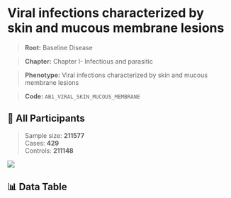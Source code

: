 # Viral infections characterized by skin and mucous membrane lesions

> **Root:** Baseline Disease  

> **Chapter:** Chapter I- Infectious and parasitic  

> **Phenotype:** Viral infections characterized by skin and mucous membrane lesions  

> **Code:** `AB1_VIRAL_SKIN_MUCOUS_MEMBRANE`

## 🧪 All Participants  
> Sample size: **211577**  
> Cases: **429**  
> Controls: **211148**
<img src="/Sensitive/Figures/ALL/Baseline/AB1_VIRAL_SKIN_MUCOUS_MEMBRANE.png"/>

## 📊 Data Table
<CsvTableMRF src="/Sensitive/Data/ALL/Baseline/LG_AB1_VIRAL_SKIN_MUCOUS_MEMBRANE.csv"/>

